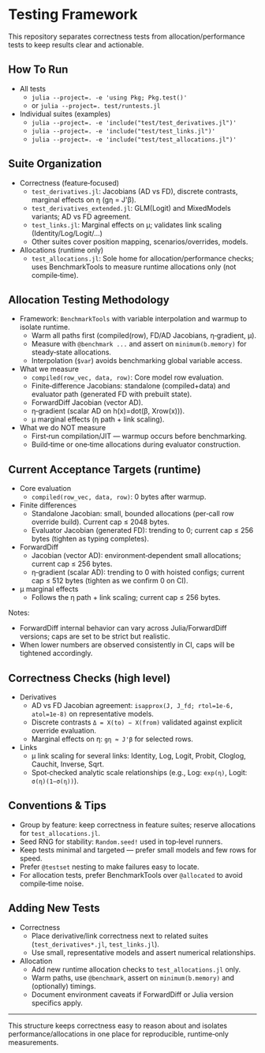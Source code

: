 # Testing Framework

This repository separates correctness tests from allocation/performance tests to keep results clear and actionable.

## How To Run

- All tests
  - `julia --project=. -e 'using Pkg; Pkg.test()'`
  - or `julia --project=. test/runtests.jl`
- Individual suites (examples)
  - `julia --project=. -e 'include("test/test_derivatives.jl")'`
  - `julia --project=. -e 'include("test/test_links.jl")'`
  - `julia --project=. -e 'include("test/test_allocations.jl")'`

## Suite Organization

- Correctness (feature‑focused)
  - `test_derivatives.jl`: Jacobians (AD vs FD), discrete contrasts, marginal effects on η (gη = J'β).
  - `test_derivatives_extended.jl`: GLM(Logit) and MixedModels variants; AD vs FD agreement.
  - `test_links.jl`: Marginal effects on μ; validates link scaling (Identity/Log/Logit/…)
  - Other suites cover position mapping, scenarios/overrides, models.
- Allocations (runtime only)
  - `test_allocations.jl`: Sole home for allocation/performance checks; uses BenchmarkTools to measure runtime allocations only (not compile‑time).

## Allocation Testing Methodology

- Framework: `BenchmarkTools` with variable interpolation and warmup to isolate runtime.
  - Warm all paths first (compiled(row), FD/AD Jacobians, η‑gradient, μ).
  - Measure with `@benchmark ...` and assert on `minimum(b.memory)` for steady‑state allocations.
  - Interpolation (`$var`) avoids benchmarking global variable access.
- What we measure
  - `compiled(row_vec, data, row)`: Core model row evaluation.
  - Finite‑difference Jacobians: standalone (compiled+data) and evaluator path (generated FD with prebuilt state).
  - ForwardDiff Jacobian (vector AD).
  - η‑gradient (scalar AD on h(x)=dot(β, Xrow(x))).
  - μ marginal effects (η path + link scaling).
- What we do NOT measure
  - First‑run compilation/JIT — warmup occurs before benchmarking.
  - Build‑time or one‑time allocations during evaluator construction.

## Current Acceptance Targets (runtime)

- Core evaluation
  - `compiled(row_vec, data, row)`: 0 bytes after warmup.
- Finite differences
  - Standalone Jacobian: small, bounded allocations (per‑call row override build). Current cap ≤ 2048 bytes.
  - Evaluator Jacobian (generated FD): trending to 0; current cap ≤ 256 bytes (tighten as typing completes).
- ForwardDiff
  - Jacobian (vector AD): environment‑dependent small allocations; current cap ≤ 256 bytes.
  - η‑gradient (scalar AD): trending to 0 with hoisted configs; current cap ≤ 512 bytes (tighten as we confirm 0 on CI).
- μ marginal effects
  - Follows the η path + link scaling; current cap ≤ 256 bytes.

Notes:
- ForwardDiff internal behavior can vary across Julia/ForwardDiff versions; caps are set to be strict but realistic.
- When lower numbers are observed consistently in CI, caps will be tightened accordingly.

## Correctness Checks (high level)

- Derivatives
  - AD vs FD Jacobian agreement: `isapprox(J, J_fd; rtol=1e-6, atol=1e-8)` on representative models.
  - Discrete contrasts `Δ = X(to) − X(from)` validated against explicit override evaluation.
  - Marginal effects on η: `gη ≈ J'β` for selected rows.
- Links
  - μ link scaling for several links: Identity, Log, Logit, Probit, Cloglog, Cauchit, Inverse, Sqrt.
  - Spot‑checked analytic scale relationships (e.g., Log: `exp(η)`, Logit: `σ(η)(1−σ(η))`).

## Conventions & Tips

- Group by feature: keep correctness in feature suites; reserve allocations for `test_allocations.jl`.
- Seed RNG for stability: `Random.seed!` used in top‑level runners.
- Keep tests minimal and targeted — prefer small models and few rows for speed.
- Prefer `@testset` nesting to make failures easy to locate.
- For allocation tests, prefer BenchmarkTools over `@allocated` to avoid compile‑time noise.

## Adding New Tests

- Correctness
  - Place derivative/link correctness next to related suites (`test_derivatives*.jl`, `test_links.jl`).
  - Use small, representative models and assert numerical relationships.
- Allocation
  - Add new runtime allocation checks to `test_allocations.jl` only.
  - Warm paths, use `@benchmark`, assert on `minimum(b.memory)` and (optionally) timings.
  - Document environment caveats if ForwardDiff or Julia version specifics apply.

---

This structure keeps correctness easy to reason about and isolates performance/allocations in one place for reproducible, runtime‑only measurements.
